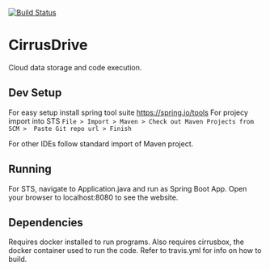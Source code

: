 [![Build Status](https://travis-ci.org/alekskivuls/CirrusDrive.svg?branch=master)](https://travis-ci.org/alekskivuls/CirrusDrive)

# CirrusDrive
Cloud data storage and code execution.

## Dev Setup
For easy setup install spring tool suite https://spring.io/tools
For projecy import into STS `File > Import > Maven > Check out Maven Projects from SCM >  Paste Git repo url > Finish`

For other IDEs follow standard import of Maven project.

## Running
For STS, navigate to Application.java and run as Spring Boot App. Open your browser to localhost:8080 to see the website.

## Dependencies
Requires docker installed to run programs. Also requires cirrusbox, the docker container used to run the code. Refer to travis.yml for info on how to build.
